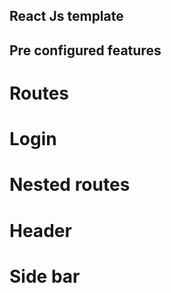 ## React Js template

## Pre configured features

# Routes

# Login

# Nested routes

# Header

# Side bar
